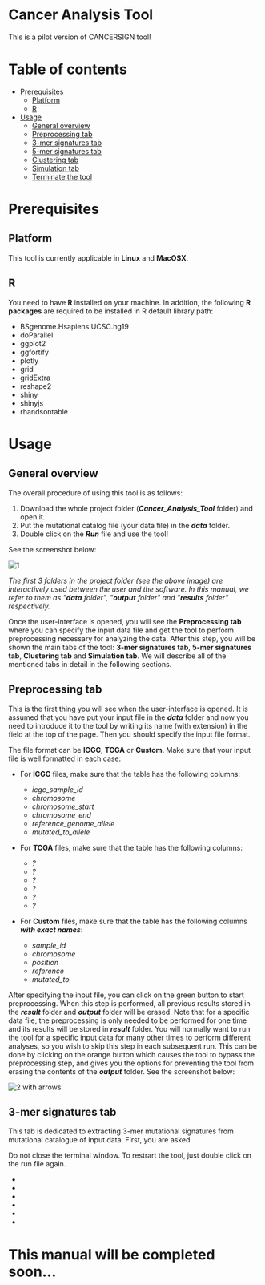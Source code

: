 # Cancer Analysis Tool
This is a pilot version of CANCERSIGN tool!

Table of contents
=================
  * [Prerequisites](#prerequisites)
    * [Platform](#platform)
    * [R](#r)
  * [Usage](#usage)
    * [General overview](#general-overview)
    * [Preprocessing tab](#preprocessing-tab)
    * [3-mer signatures tab](#3-mer-signatures-tab)
    * [5-mer signatures tab](#5-mer-signatures-tab)
    * [Clustering tab](#clustering-tab)
    * [Simulation tab](#simulation-tab)
  	* [Terminate the tool](#terminate-the-tool)


Prerequisites
=============

Platform
-------------------
This tool is currently applicable in **Linux** and **MacOSX**.

R
-
You need to have **R** installed on your machine. In addition, the following **R packages** are required to be installed in R default library path:
* BSgenome.Hsapiens.UCSC.hg19
* doParallel
* ggplot2
* ggfortify
* plotly
* grid
* gridExtra
* reshape2
* shiny
* shinyjs
* rhandsontable

Usage
=====

General overview
----------------
The overall procedure of using this tool is as follows: 
1. Download the whole project folder (**_Cancer_Analysis_Tool_** folder) and open it.
2. Put the mutational catalog file (your data file) in the **_data_** folder.
3. Double click on the **_Run_** file and use the tool!

See the screenshot below:

![1](https://user-images.githubusercontent.com/16561858/30983872-8e4c0496-a498-11e7-959c-af6baab07e7e.png) 

_The first 3 folders in the project folder (see the above image) are interactively used between the user and the software. In this manual, we refer to them  as "**data** folder", "**output** folder" and "**results** folder" respectively._
 
Once the user-interface is opened, you will see the **Preprocessing tab** where you can specify the input data file and get the tool to perform preprocessing necessary for analyzing the data. After this step, you will be shown the main tabs of the tool: **3-mer signatures tab**, **5-mer signatures tab**, **Clustering tab** and **Simulation tab**. We will describe all of the mentioned tabs in detail in the following sections.

Preprocessing tab
-----------------
This is the first thing you will see when the user-interface is opened. It is assumed that you have put your input file in the **_data_** folder and now you need to introduce it to the tool by writing its name (with extension) in the field at the top of the page. Then you should specify the input file format.

The file format can be **ICGC**, **TCGA** or **Custom**. Make sure that your input file is well formatted in each case:
* For **ICGC** files, make sure that the table has the following columns:
	* _icgc_sample_id_
    * _chromosome_
    * _chromosome_start_
    * _chromosome_end_
    * _reference_genome_allele_
    * _mutated_to_allele_
 
* For **TCGA** files, make sure that the table has the following columns:
	* _?_
    * _?_
    * _?_
    * _?_
    * _?_
    * _?_

* For **Custom** files, make sure that the table has the following columns **_with exact names_**:
	* _sample_id_   
    * _chromosome_  
    * _position_    
    * _reference_   
    * _mutated_to_ 
    
After specifying the input file, you can click on the green button to start preprocessing. When this step is performed, all previous results stored in the **_result_** folder and **_output_** folder will be erased. Note that for a specific data file, the preprocessing is only needed to be performed for one time and its results will be stored in **_result_** folder. You will normally want to run the tool for a specific input data for many other times to perform different analyses, so you wish to skip this step in each subsequent run. This can be done by clicking on the orange button which causes the tool to bypass the preprocessing step, and gives you the options for preventing the tool from erasing the contents of the **_output_** folder. See the screenshot below:

![2 with arrows](https://user-images.githubusercontent.com/16561858/30988310-ed844d16-a4a6-11e7-9cbe-aafbb1dddb09.png)


3-mer signatures tab
-----------------
This tab is dedicated to extracting 3-mer mutational signatures from mutational catalogue of input data. First, you are asked 

Do not close the terminal window.
To restrart the tool, just double click on the run file again.


*
*
*
*
*
*
This manual will be completed soon...
=====================================
